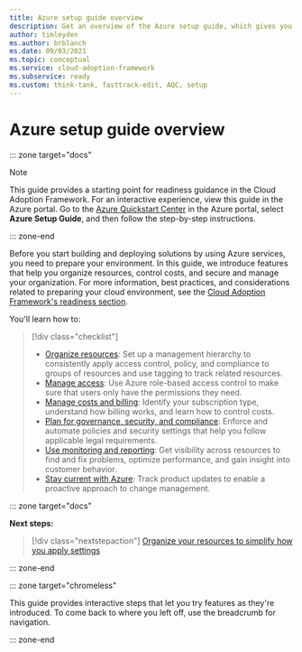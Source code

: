 ```yaml
---
title: Azure setup guide overview
description: Get an overview of the Azure setup guide, which gives you step-by-step guidance to set up Azure effectively for your organization.
author: timleyden
ms.author: brblanch
ms.date: 09/03/2021
ms.topic: conceptual
ms.service: cloud-adoption-framework
ms.subservice: ready
ms.custom: think-tank, fasttrack-edit, AQC, setup
---
```


# Azure setup guide overview

::: zone target="docs"

> [!NOTE]
> This guide provides a starting point for readiness guidance in the Cloud Adoption Framework. For an interactive experience, view this guide in the Azure portal. Go to the [Azure Quickstart Center](https://portal.azure.com/?feature.quickstart=true#blade/Microsoft_Azure_Resources/QuickstartCenterBlade) in the Azure portal, select **Azure Setup Guide**, and then follow the step-by-step instructions.

::: zone-end

Before you start building and deploying solutions by using Azure services, you need to prepare your environment. In this guide, we introduce features that help you organize resources, control costs, and secure and manage your organization. For more information, best practices, and considerations related to preparing your cloud environment, see the [Cloud Adoption Framework's readiness section](../index.md).

You'll learn how to:

> [!div class="checklist"]
>
> - [Organize resources](./organize-resources.md): Set up a management hierarchy to consistently apply access control, policy, and compliance to groups of resources and use tagging to track related resources.
> - [Manage access](./manage-access.md): Use Azure role-based access control to make sure that users only have the permissions they need.
> - [Manage costs and billing](./manage-costs.md): Identify your subscription type, understand how billing works, and learn how to control costs.
> - [Plan for governance, security, and compliance](./govern-org-compliance.md): Enforce and automate policies and security settings that help you follow applicable legal requirements.
> - [Use monitoring and reporting](./monitoring-reporting.md): Get visibility across resources to find and fix problems, optimize performance, and gain insight into customer behavior.
> - [Stay current with Azure](./staying-current.md): Track product updates to enable a proactive approach to change management.

::: zone target="docs"

**Next steps:**

> [!div class="nextstepaction"]
> [Organize your resources to simplify how you apply settings](./organize-resources.md)

::: zone-end

::: zone target="chromeless"

This guide provides interactive steps that let you try features as they're introduced. To come back to where you left off, use the breadcrumb for navigation.

::: zone-end
